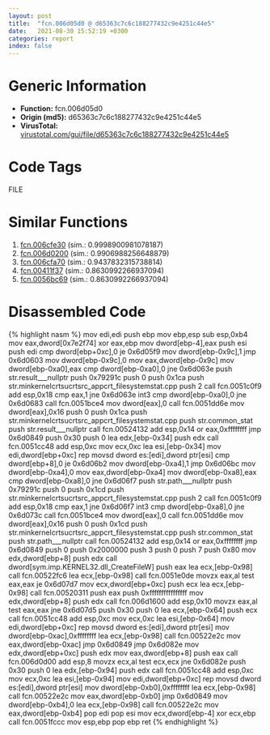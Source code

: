 ```yaml
---
layout: post
title:  "fcn.006d05d0 @ d65363c7c6c188277432c9e4251c44e5"
date:   2021-08-30 15:52:19 +0300
categories: report
index: false
---
```


# Generic Information
- **Function:** fcn.006d05d0
- **Origin (md5):** d65363c7c6c188277432c9e4251c44e5
- **VirusTotal:** [virustotal.com/gui/file/d65363c7c6c188277432c9e4251c44e5][virustotal_ref]

# Code Tags
<span class="tag" id="FILE">FILE</span>


# Similar Functions

1. [fcn.006cfe30][similar_1_ref] (sim.: 0.9998900981078187)
2. [fcn.006d0200][similar_2_ref] (sim.: 0.9906988256648879)
3. [fcn.006cfa70][similar_3_ref] (sim.: 0.9437832315738814)
4. [fcn.00411f37][similar_4_ref] (sim.: 0.8630992266937094)
5. [fcn.0056bc69][similar_5_ref] (sim.: 0.8630992266937094)


# Disassembled Code

{% highlight nasm %}
mov edi,edi
push ebp
mov ebp,esp
sub esp,0xb4
mov eax,dword[0x7e2f74]
xor eax,ebp
mov dword[ebp-4],eax
push esi
push edi
cmp dword[ebp+0xc],0
je 0x6d05f9
mov dword[ebp-0x9c],1
jmp 0x6d0603
mov dword[ebp-0x9c],0
mov eax,dword[ebp-0x9c]
mov dword[ebp-0xa0],eax
cmp dword[ebp-0xa0],0
jne 0x6d063e
push str.result___nullptr
push 0x79291c
push 0
push 0x1ca
push str.minkernelcrtsucrtsrc_appcrt_filesystemstat.cpp
push 2
call fcn.0051c0f9
add esp,0x18
cmp eax,1
jne 0x6d063e
int3
cmp dword[ebp-0xa0],0
jne 0x6d0683
call fcn.0051bce4
mov dword[eax],0
call fcn.0051dd6e
mov dword[eax],0x16
push 0
push 0x1ca
push str.minkernelcrtsucrtsrc_appcrt_filesystemstat.cpp
push str.common_stat
push str.result___nullptr
call fcn.00524132
add esp,0x14
or eax,0xffffffff
jmp 0x6d0849
push 0x30
push 0
lea edx,[ebp-0x34]
push edx
call fcn.0051cc48
add esp,0xc
mov ecx,0xc
lea esi,[ebp-0x34]
mov edi,dword[ebp+0xc]
rep movsd dword es:[edi],dword ptr[esi]
cmp dword[ebp+8],0
je 0x6d06b2
mov dword[ebp-0xa4],1
jmp 0x6d06bc
mov dword[ebp-0xa4],0
mov eax,dword[ebp-0xa4]
mov dword[ebp-0xa8],eax
cmp dword[ebp-0xa8],0
jne 0x6d06f7
push str.path___nullptr
push 0x79291c
push 0
push 0x1cd
push str.minkernelcrtsucrtsrc_appcrt_filesystemstat.cpp
push 2
call fcn.0051c0f9
add esp,0x18
cmp eax,1
jne 0x6d06f7
int3
cmp dword[ebp-0xa8],0
jne 0x6d073c
call fcn.0051bce4
mov dword[eax],0
call fcn.0051dd6e
mov dword[eax],0x16
push 0
push 0x1cd
push str.minkernelcrtsucrtsrc_appcrt_filesystemstat.cpp
push str.common_stat
push str.path___nullptr
call fcn.00524132
add esp,0x14
or eax,0xffffffff
jmp 0x6d0849
push 0
push 0x2000000
push 3
push 0
push 7
push 0x80
mov edx,dword[ebp+8]
push edx
call dword[sym.imp.KERNEL32.dll_CreateFileW]
push eax
lea ecx,[ebp-0x98]
call fcn.00522fc6
lea ecx,[ebp-0x98]
call fcn.0051e0de
movzx eax,al
test eax,eax
je 0x6d07d7
mov ecx,dword[ebp+0xc]
push ecx
lea ecx,[ebp-0x98]
call fcn.00520311
push eax
push 0xffffffffffffffff
mov edx,dword[ebp+8]
push edx
call fcn.006d1600
add esp,0x10
movzx eax,al
test eax,eax
jne 0x6d07d5
push 0x30
push 0
lea ecx,[ebp-0x64]
push ecx
call fcn.0051cc48
add esp,0xc
mov ecx,0xc
lea esi,[ebp-0x64]
mov edi,dword[ebp+0xc]
rep movsd dword es:[edi],dword ptr[esi]
mov dword[ebp-0xac],0xffffffff
lea ecx,[ebp-0x98]
call fcn.00522e2c
mov eax,dword[ebp-0xac]
jmp 0x6d0849
jmp 0x6d082e
mov edx,dword[ebp+0xc]
push edx
mov eax,dword[ebp+8]
push eax
call fcn.006d0d00
add esp,8
movzx ecx,al
test ecx,ecx
jne 0x6d082e
push 0x30
push 0
lea edx,[ebp-0x94]
push edx
call fcn.0051cc48
add esp,0xc
mov ecx,0xc
lea esi,[ebp-0x94]
mov edi,dword[ebp+0xc]
rep movsd dword es:[edi],dword ptr[esi]
mov dword[ebp-0xb0],0xffffffff
lea ecx,[ebp-0x98]
call fcn.00522e2c
mov eax,dword[ebp-0xb0]
jmp 0x6d0849
mov dword[ebp-0xb4],0
lea ecx,[ebp-0x98]
call fcn.00522e2c
mov eax,dword[ebp-0xb4]
pop edi
pop esi
mov ecx,dword[ebp-4]
xor ecx,ebp
call fcn.0051fccc
mov esp,ebp
pop ebp
ret
{% endhighlight %}


[similar_1_ref]: /report/fcn.006cfe30@d65363c7c6c188277432c9e4251c44e5
[similar_2_ref]: /report/fcn.006d0200@d65363c7c6c188277432c9e4251c44e5
[similar_3_ref]: /report/fcn.006cfa70@d65363c7c6c188277432c9e4251c44e5
[similar_4_ref]: /report/fcn.00411f37@b8b9b802e96d8e813c605554cf6f7018
[similar_5_ref]: /report/fcn.0056bc69@9c2b894b84f59672d8be2e984066f76f
[virustotal_ref]: https://www.virustotal.com/gui/file/d65363c7c6c188277432c9e4251c44e5